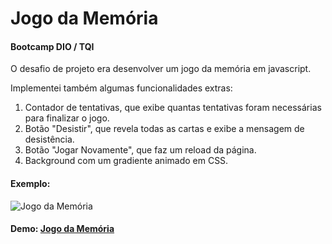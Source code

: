 # Jogo da Memória

#### Bootcamp DIO / TQI

O desafio de projeto era desenvolver um jogo da memória em javascript.

Implementei também algumas funcionalidades extras:

1.  Contador de tentativas, que exibe quantas tentativas foram necessárias para finalizar o jogo.
2.  Botão "Desistir", que revela todas as cartas e exibe a mensagem de desistência.
3.  Botão "Jogar Novamente", que faz um reload da página.
4.  Background com um gradiente animado em CSS.

#### Exemplo:

![Jogo da Memória](https://i.imgur.com/dqrwR2j.gif "Jogo da Memória")

#### Demo: [Jogo da Memória](https://www.adivision.com.br/projetos/javascript/jogo-da-memoria/ "Jogo da Memória")
